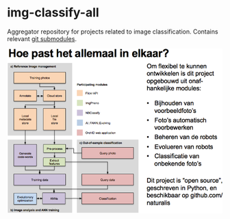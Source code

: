 # img-classify-all
Aggregator repository for projects related to image classification. Contains relevant [git submodules](https://git-scm.com/book/en/v2/Git-Tools-Submodules).

![Project structure](structure.png)

